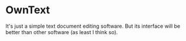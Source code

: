 # OwnText

It's just a simple text document editing software. But its interface will be better than other software (as least I think so).


